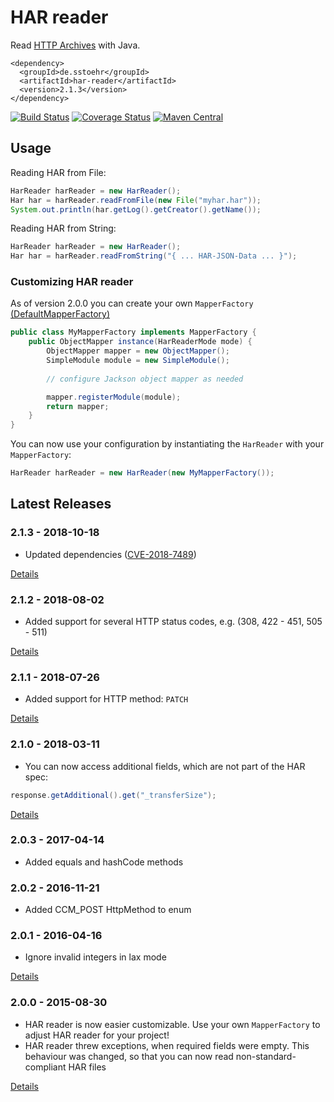 HAR reader
==========

Read [HTTP Archives](http://www.softwareishard.com/blog/har-12-spec/) with Java.

```
<dependency>
  <groupId>de.sstoehr</groupId>
  <artifactId>har-reader</artifactId>
  <version>2.1.3</version>
</dependency>
```

[![Build Status](https://travis-ci.org/sdstoehr/har-reader.svg?branch=master)](https://travis-ci.org/sdstoehr/har-reader)
[![Coverage Status](https://coveralls.io/repos/github/sdstoehr/har-reader/badge.svg?branch=master)](https://coveralls.io/github/sdstoehr/har-reader?branch=master)
[![Maven Central](https://img.shields.io/maven-central/v/de.sstoehr/har-reader.svg)](http://mvnrepository.com/artifact/de.sstoehr/har-reader)

## Usage

Reading HAR from File:

```java
HarReader harReader = new HarReader();
Har har = harReader.readFromFile(new File("myhar.har"));
System.out.println(har.getLog().getCreator().getName());
```

Reading HAR from String:

```java
HarReader harReader = new HarReader();
Har har = harReader.readFromString("{ ... HAR-JSON-Data ... }");
```

### Customizing HAR reader

As of version 2.0.0 you can create your own `MapperFactory` [(DefaultMapperFactory)](src/main/java/de/sstoehr/harreader/jackson/DefaultMapperFactory.java)

 
```java
public class MyMapperFactory implements MapperFactory {
    public ObjectMapper instance(HarReaderMode mode) {
        ObjectMapper mapper = new ObjectMapper();
        SimpleModule module = new SimpleModule();
        
        // configure Jackson object mapper as needed

        mapper.registerModule(module);
        return mapper;
    }
}
```

You can now use your configuration by instantiating the `HarReader` with your `MapperFactory`:

```java
HarReader harReader = new HarReader(new MyMapperFactory());
```

## Latest Releases

### 2.1.3 - 2018-10-18

* Updated dependencies ([CVE-2018-7489](https://nvd.nist.gov/vuln/detail/CVE-2018-7489))

[Details](https://github.com/sdstoehr/har-reader/releases/tag/har-reader-2.1.3)

### 2.1.2 - 2018-08-02

* Added support for several HTTP status codes, e.g. (308, 422 - 451, 505 - 511)

[Details](https://github.com/sdstoehr/har-reader/releases/tag/har-reader-2.1.2)

### 2.1.1 - 2018-07-26

* Added support for HTTP method: ```PATCH```

[Details](https://github.com/sdstoehr/har-reader/releases/tag/har-reader-2.1.1)

### 2.1.0 - 2018-03-11

* You can now access additional fields, which are not part of the HAR spec:

```java
response.getAdditional().get("_transferSize");
```

[Details](https://github.com/sdstoehr/har-reader/releases/tag/har-reader-2.1.0)

### 2.0.3 - 2017-04-14

* Added equals and hashCode methods

### 2.0.2 - 2016-11-21

* Added CCM_POST HttpMethod to enum

### 2.0.1 - 2016-04-16 

* Ignore invalid integers in lax mode

[Details](https://github.com/sdstoehr/har-reader/releases/tag/har-reader-2.0.1)

### 2.0.0 - 2015-08-30

* HAR reader is now easier customizable. Use your own `MapperFactory` to adjust HAR reader for your project!
* HAR reader threw exceptions, when required fields were empty. This behaviour was changed, so that you can now read non-standard-compliant HAR files
  
[Details](https://github.com/sdstoehr/har-reader/releases/tag/har-reader-2.0.0)  
